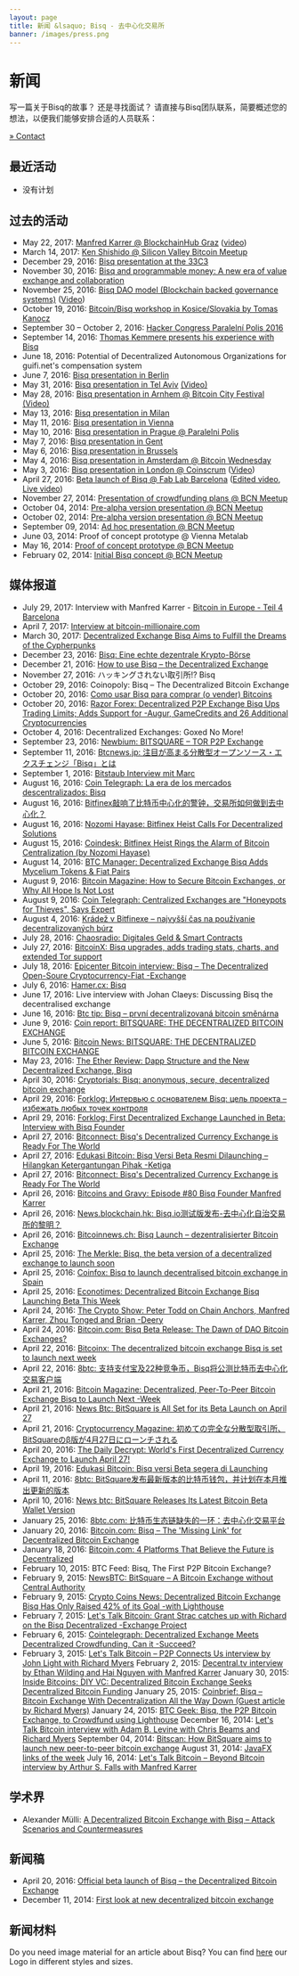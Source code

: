 ```yaml
---
layout: page
title: 新闻 &lsaquo; Bisq - 去中心化交易所
banner: /images/press.png
---
```

# 新闻

写一篇关于Bisq的故事？ 还是寻找面试？ 请直接与Bisq团队联系，简要概述您的想法，以便我们能够安排合适的人员联系：

[» Contact][1]

## 最近活动

 - 没有计划

## 过去的活动

 - May 22, 2017: [Manfred Karrer @ BlockchainHub Graz][2] ([video][3])
 - March 14, 2017: [Ken Shishido @ Silicon Valley Bitcoin Meetup][4]
 - December 29, 2016: [Bisq presentation at the 33C3][5]
 - November 30, 2016: [Bisq and programmable money: A new era of value exchange and collaboration][6]
 - November 25, 2016: [Bisq DAO model (Blockchain backed governance systems)][7] ([Video][8])
 - October 19, 2016: [Bitcoin/Bisq workshop in Kosice/Slovakia by Tomas Kanocz][9]
 - September 30 – October 2, 2016: [Hacker Congress Paralelní Polis 2016][10]
 - September 14, 2016: [Thomas Kemmere presents his experience with Bisq][11]
 - June 18, 2016: Potential of Decentralized Autonomous Organizations for guifi.net's compensation system
 - June 7, 2016: [Bisq presentation in Berlin][13]
 - May 31, 2016: [Bisq presentation in Tel Aviv][14] [(Video)][15]
 - May 28, 2016: [Bisq presentation in Arnhem @ Bitcoin City Festival][16] [(Video)][17]
 - May 13, 2016: [Bisq presentation in Milan][18]
 - May 11, 2016: [Bisq presentation in Vienna][19]
 - May 10, 2016: [Bisq presentation in Prague @ ][20][Paralelni Polis][21]
 - May 7, 2016: [Bisq presentation in Gent][22]
 - May 6, 2016: [Bisq presentation in Brussels][23]
 - May 4, 2016: [Bisq presentation in Amsterdam @ Bitcoin Wednesday][24]
 - May 3, 2016: [Bisq presentation in London @ Coinscrum][25] ([Video][26])
 - April 27, 2016: [Beta launch of Bisq][27][ @ Fab Lab Barcelona][28] ([Edited video][29], [Live video][30])
 - November 27, 2014: [Presentation of crowdfunding plans @ BCN Meetup][31]
 - October 04, 2014: [Pre-alpha version presentation @ BCN Meetup][32]
 - October 02, 2014: [Pre-alpha version presentation @ BCN Meetup][33]
 - September 09, 2014: [Ad hoc presentation @ BCN Meetup][34]
 - June 03, 2014: Proof of concept prototype @ Vienna Metalab
 - May 16, 2014: [Proof of concept prototype @ BCN Meetup][36]
 - February 02, 2014: [Initial Bisq concept @ BCN Meetup][37]

## 媒体报道

 - July 29, 2017: Interview with Manfred Karrer - [Bitcoin in Europe - Teil 4 Barcelona](https://youtu.be/lpm2tAQLEgc?t=482)
 - April 7, 2017: [Interview at bitcoin-millionaire.com][38]
 - March 30, 2017: [Decentralized Exchange Bisq Aims to Fulfill the Dreams of the Cypherpunks][39]
 - December 23, 2016: [Bisq: Eine echte dezentrale Krypto-Börse][40]
 - December 21, 2016: [How to use Bisq – the Decentralized Exchange][41]
 - November 27, 2016: ハッキングされない取引所!? Bisq
 - October 29, 2016: Coinopoly: Bisq – The Decentralized Bitcoin Exchange
 - October 20, 2016: [Como usar Bisq para comprar (o vender) Bitcoins ][44]
 - October 20, 2016: [Razor Forex: Decentralized P2P Exchange Bisq Ups Trading Limits; Adds Support for  -Augur, GameCredits and 26 Additional Cryptocurrencies][45]
 - October 4, 2016: Decentralized Exchanges: Goxed No More!
 - September 23, 2016: [Newbium: BITSQUARE – TOR P2P Exchange][47]
 - September 11, 2016: [Btcnews.jp: 注目が高まる分散型オープンソース・エクスチェンジ「Bisq」とは][48]
 - September 1, 2016: [Bitstaub Interview mit Marc][49]
 - August 16, 2016: [Coin Telegraph: La era de los mercados descentralizados: Bisq][50]
 - August 16, 2016: [Bitfinex敲响了比特币中心化的警钟，交易所如何做到去中心化？][51]
 - August 16, 2016: [Nozomi Hayase: Bitfinex Heist Calls For Decentralized Solutions][52]
 - August 15, 2016: [Coindesk: Bitfinex Heist Rings the Alarm of Bitcoin Centralization (by Nozomi Hayase)][53]
 - August 14, 2016: [BTC Manager: Decentralized Exchange Bisq Adds Mycelium Tokens & Fiat Pairs][54]
 - August 9, 2016: [Bitcoin Magazine: How to Secure Bitcoin Exchanges, or Why All Hope Is Not Lost][55]
 - August 9, 2016: [Coin Telegraph: Centralized Exchanges are "Honeypots for Thieves", Says Expert][56]
 - August 4, 2016: [Krádež v Bitfinexe – najvyšší čas na používanie decentralizovaných búrz][57]
 - July 28, 2016: [Chaosradio: Digitales Geld & Smart Contracts][58]
 - July 27, 2016: [BitcoinX: Bisq upgrades, adds trading stats, charts, and extended Tor support][59]
 - July 18, 2016: [Epicenter Bitcoin interview: Bisq – The Decentralized Open-Soure Cryptocurrency-Fiat  -Exchange][60]
 - July 6, 2016: [Hamer.cx: Bisq][61]
 - June 17, 2016: Live interview with Johan Claeys: Discussing Bisq the decentralised exchange
 - June 16, 2016: [Btc tip: Bisq – první decentralizovaná bitcoin směnárna][63]
 - June 9, 2016: [Coin report: BITSQUARE: THE DECENTRALIZED BITCOIN EXCHANGE][64]
 - June 5, 2016: [Bitcoin News: BITSQUARE: THE DECENTRALIZED BITCOIN EXCHANGE][65]
 - May 23, 2016: [The Ether Review: Dapp Structure and the New Decentralized Exchange, Bisq][66]
 - April 30, 2016: [Cryptorials: Bisq: anonymous, secure, decentralized bitcoin exchange][67]
 - April 29, 2016: [Forklog: Интервью с основателем Bisq: цель проекта – избежать любых точек контроля][68]
 - April 29, 2016: [Forklog: First Decentralized Exchange Launched in Beta: Interview with Bisq Founder][69]
 - April 27, 2016: [Bitconnect: Bisq's Decentralized Currency Exchange is Ready For The World][70]
 - April 27, 2016: [Edukasi Bitcoin: Bisq Versi Beta Resmi Dilaunching – Hilangkan Ketergantungan Pihak  -Ketiga][71]
 - April 27, 2016: [Bitconnect: Bisq's Decentralized Currency Exchange is Ready For The World][70]
 - April 26, 2016: [Bitcoins and Gravy: Episode #80 Bisq Founder Manfred Karrer][72]
 - April 26, 2016: [News.blockchain.hk: Bisq.io测试版发布-去中心化自治交易所的黎明？][73]
 - April 26, 2016: [Bitcoinnews.ch: Bisq Launch – dezentralisierter Bitcoin Exchange][74]
 - April 25, 2016: [The Merkle: Bisq, the beta version of a decentralized exchange to launch soon][75]
 - April 25, 2016: [Coinfox: Bisq to launch decentralised bitcoin exchange in Spain][76]
 - April 25, 2016: [Econotimes: Decentralized Bitcoin Exchange Bisq Launching Beta This Week ][77]
 - April 24, 2016: [The Crypto Show: Peter Todd on Chain Anchors, Manfred Karrer, Zhou Tonged and Brian  -Deery][78]
 - April 24, 2016: [Bitcoin.com: Bisq Beta Release: The Dawn of DAO Bitcoin Exchanges?][79]
 - April 22, 2016: [Bitcoinx: The decentralized bitcoin exchange Bisq is set to launch next week][80]
 - April 22, 2016: [8btc: 支持支付宝及22种竞争币，Bisq将公测比特币去中心化交易客户端][81]
 - April 21, 2016: [Bitcoin Magazine: Decentralized, Peer-To-Peer Bitcoin Exchange Bisq to Launch Next  -Week][82]
 - April 21, 2016: [News Btc: BitSquare is All Set for its Beta Launch on April 27][83]
 - April 21, 2016: [Cryptocurrency Magazine: 初めての完全な分散型取引所、BitSquareのβ版が4月27日にローンチされる][84]
 - April 20, 2016: [The Daily Decrypt: World's First Decentralized Currency Exchange to Launch April 27!][85]
 - April 19, 2016: [Edukasi Bitcoin: Bisq versi Beta segera di Launching][86]
 - April 11, 2016: [8btc: BitSquare发布最新版本的比特币钱包，并计划在本月推出更新的版本][87]
 - April 10, 2016: [News btc: BitSquare Releases Its Latest Bitcoin Beta Wallet Version][88]
 - January 25, 2016: [8btc.com: 比特币生态链缺失的一环：去中心化交易平台][89]
 - January 20, 2016: [Bitcoin.com: Bisq – The 'Missing Link' for Decentralized Bitcoin Exchange][90]
 - January 18, 2016: [Bitcoin.com: 4 Platforms That Believe the Future is Decentralized][91]
 - February 10, 2015: BTC Feed: Bisq, The First P2P Bitcoin Exchange?
 - February 9, 2015: [NewsBTC: BitSquare – A Bitcoin Exchange without Central Authority][93]
 - February 9, 2015: [Crypto Coins News: Decentralized Bitcoin Exchange Bisq Has Only Raised 42% of its Goal  -with Lighthouse][94]
 - February 7, 2015: [Let's Talk Bitcoin: Grant Strac catches up with Richard on the Bisq Decentralized  -Exchange Project][95]
 - February 6, 2015: [Cointelegraph: Decentralized Exchange Meets Decentralized Crowdfunding, Can it  -Succeed?][96]
 - February 3, 2015: [Let's Talk Bitcoin – P2P Connects Us interview by John Light with Richard Myers][97]
 February 2, 2015: [Decentral.tv interview by Ethan Wilding and Hai Nguyen with Manfred Karrer][98]
 January 30, 2015: [Inside Bitcoins: DIY VC: Decentralized Bitcoin Exchange Seeks Decentralized Bitcoin Funding][99]
 January 25, 2015: [Coinbrief: Bisq – Bitcoin Exchange With Decentralization All the Way Down (Guest article by Richard Myers)][100]
 January 24, 2015: [BTC Geek: Bisq, the P2P Bitcoin Exchange, to Crowdfund using Lighthouse][101]
 December 16, 2014: [Let's Talk Bitcoin interview with Adam B. Levine with Chris Beams and Richard Myers][102]
 September 04, 2014: [Bitscan: How BitSquare aims to launch new peer-to-peer bitcoin exchange][103]
 August 31, 2014: [JavaFX links of the week][104]
 July 16, 2014: [Let's Talk Bitcoin – Beyond Bitcoin interview by Arthur S. Falls with Manfred Karrer][105]

## 学术界

 - Alexander Mülli: [A Decentralized Bitcoin Exchange with Bisq – Attack Scenarios and Countermeasures](http://www.merlin.uzh.ch/publication/show/12423)

## 新闻稿

 - April 20, 2016: [Official beta launch of Bisq – the Decentralized Bitcoin Exchange](/press-material/press_releases/Bitsquare_Beta_Launch.pdf)
 - December 11, 2014: [First look at new decentralized bitcoin exchange](/press-material/press_releases/bitsquare-release-v0.1.pdf)

## 新闻材料

Do you need image material for an article about Bisq? You can find [here][106] our Logo in different styles and sizes.

[1]: /contact/
[2]: https://www.meetup.com/de-DE/BlockchainHub-Graz/events/239672640/
[3]: https://www.youtube.com/watch?v=6XFwBC-KAXE
[4]: https://www.meetup.com/de-DE/Silicon-Valley-Bitcoin-Users/events/233079545/?eventId=233079545
[5]: https://twitter.com/emzy/status/814479307254988800
[6]: https://www.meetup.com/de-DE/Barcelona-Free-Software/events/235490000/?eventId=235490000
[7]: https://www.meetup.com/de-DE/bitcoin-barcelona/events/235437949/
[8]: https://www.youtube.com/watch?v=6O01jMcIMOQ
[9]: mailto:tomas.kanocz%40cnl.sk
[10]: http://hcpp.cz/
[11]: http://www.meetup.com/de-DE/Bitcoin-The-Hague/events/232260101/
[13]: http://www.meetup.com/de-DE/Blockchain-Meetup-Berlin/events/230221859/?eventId=230221859
[14]: http://www.meetup.com/bitcoin-il/events/231011433/
[15]: https://www.youtube.com/watch?v=UQLUEurfHjY
[16]: http://www.arnhembitcoinstad.nl/
[17]: https://www.youtube.com/watch?v=1nmliqOxysU
[18]: http://www.meetup.com/bitcoinmilano/
[19]: http://www.meetup.com/Bitcoin-Austria/events/230245507/
[20]: http://www.meetup.com/de-DE/Bitcoin-meetup-Paralelni-Polis/events/230800440/?eventId=230800440
[21]: https://www.paralelnipolis.cz/
[22]: http://www.meetup.com/P2P-Gent/events/230417049
[23]: http://www.meetup.com/de-DE/Bitcoin-Brussels/events/230723225/?eventId=230723225
[24]: http://www.bitcoinwednesday.com/profile-manfred-karrer/
[25]: http://www.meetup.com/de-DE/coinscrum/events/229960247/
[26]: http://www.coinscrum.com/2016/05/05/members-club-ep007-manfred-karrer/
[27]: http://www.meetup.com/de-DE/bitcoin-barcelona/events/230228028
[28]: http://iaac.net/spring-lecture-series-2016-manfred-karrer
[29]: https://vimeo.com/174312139/0c97bc0576
[30]: https://www.youtube.com/watch?v=ZPb75akTyro
[31]: http://www.meetup.com/bitcoin-barcelona/events/218819212/
[32]: http://www.meetup.com/bitcoin-barcelona/events/211156922/
[33]: http://www.meetup.com/bitcoin-barcelona/events/208734292/
[34]: http://www.meetup.com/bitcoin-barcelona/events/203215982/
[36]: http://www.meetup.com/bitcoin-barcelona/events/177734352/
[37]: http://www.meetup.com/bitcoin-barcelona/events/165511282/
[38]: https://www.bitcoin-millionaire.com/business-bitsquare/
[39]: https://news.bitcoin.com/bitsquare-aims-fulfill-dreams-cypherpunks/
[40]: https://www.btc-echo.de/bitsquare-eine-echte-dezentrale-krypto-boerse/
[41]: https://www.cryptocompare.com/exchanges/guides/how-to-use-bitsquare
[44]: http://www.criptopedia.com/como-usar-bitsquare-para-comprar-o-vender-bitcoins/
[45]: http://www.razor-forex.com/2016/10/decentralized-p2p-exchange-bitsquare.html
[47]: https://coins.newbium.com/post/1976-bitsquare-tor-p2p-exchange
[48]: http://btcnews.jp/bitsquare-decentralized-exchange-what-is/
[49]: http://bitstaub.diskordia.org/?podcast=bs024-bitsquare
[50]: https://cointelegraph.es/news/la-era-de-los-mercados-descentralizados-bitsquare
[51]: http://www.8btc.com/bitfinex-bitcoin-alarm-centralization
[52]: https://medium.com/@nozomimagine/bitfinex-heist-calls-for-decentralized-solutions-e3e9a4a61b55#.a54zytwga
[53]: http://www.coindesk.com/bitfinex-bitcoin-alarm-centralization/
[54]: https://btcmanager.com/news/decentralized-exchange-bitsquare-adds-mycelium-tokens-fiat-pairs/
[55]: https://bitcoinmagazine.com/articles/how-to-secure-bitcoin-exchanges-or-why-all-hope-is-not-lost-1470764032
[56]: https://cointelegraph.com/news/centralized-exchanges-are-honeypots-for-thieves-says-expert
[57]: http://www.bitcoinpit.net/?p=20805
[58]: http://chaosradio.ccc.de/cr225.html
[59]: http://bitcoinx.io/news/articles/bitsquare-upgrades-adds-trading-stats-charts-and-extended-tor-support/
[60]: https://letstalkbitcoin.com/blog/post/eb140-manfred-kareer-bitsquare-the-decentralized-open-soure-cryptocurrency-fiat-exchange
[61]: http://www.hamer.cx/bitsquare-io/
[63]: http://btctip.cz/bitsquare-prvni-decentralizovana-bitcoin-smenarna/
[64]: https://coinreport.net/guest-post-bitsquare-the-decentralized-bitcoin-exchange/
[65]: https://www.bitcoinnews.ch/4140/bitsquare-the-decentralized-bitcoin-exchange/
[66]: https://letstalkbitcoin.com/blog/post/the-ether-review-28-dapp-structure-and-the-new-decentralized-exchange-bitsquare
[67]: http://cryptorials.io/bitsquare-anonymous-secure-decentralized-bitcoin-exchange/
[68]: http://forklog.com/intervyu-s-osnovatelem-bitsquare-tsel-proekta-izbezhat-lyubyh-tochek-kontrolya/
[69]: http://forklog.net/first-decentralized-exchange-launched-in-beta-interview-with-bitsquare-founder/
[70]: https://bitconnect.co/bitcoin-news/131/bitsquares-decentralized-currency-exchange-is-ready-for-the-world/
[71]: http://edukasibitcoin.com/bitsquare-versi-beta-resmi-dilaunching/
[72]: https://letstalkbitcoin.com/blog/post/episode-80-bitsquare-founder-manfred-karrer
[73]: http://news.blockchain.hk/bitsquare-beta-dawn-dao-exchanges/
[74]: https://www.bitcoinnews.ch/3861/bitsquare-dezentralisierter-bitcoin-exchange/
[75]: http://themerkle.com/bitsquare-the-beta-version-of-a-decentralized-exchange-to-launch-soon/
[76]: http://www.coinfox.info/news/5379-bitsquare-zapustit-pervuyu-detsentralizovannuyu-bitkoin-birzhu-2
[77]: http://www.econotimes.com/Decentralized-Bitcoin-Exchange-Bisq-Launching-Beta-This-Week-199759
[78]: https://letstalkbitcoin.com/blog/post/the-crypto-show-with-peter-todd-manfred-karrer-zhou-tonged-and-brian-deery
[79]: https://news.bitcoin.com/bitsquare-beta-dawn-dao-exchanges/
[80]: http://bitcoinx.io/news/articles/the-decentralized-bitcoin-exchange-bitsquare-is-set-to-launch-next-week/
[81]: http://www.8btc.com/bitsquare-decentralized-bitcoin-fiat-exchange
[82]: https://bitcoinmagazine.com/articles/decentralized-peer-to-peer-bitcoin-exchange-bitsquare-to-launch-next-week-1461260120
[83]: http://www.newsbtc.com/2016/04/20/bitsquare-april-27-beta-launch/
[84]: http://cryptocurrencymagazine.com/distributed-exchange-bitsquare-beta/
[85]: https://www.youtube.com/watch?v=Torsqmubq68
[86]: http://edukasibitcoin.com/bitsquare-versi-beta-segera-di-launching/
[87]: http://www.8btc.com/bitsquare-newest-bitcoin-wallet
[88]: http://www.newsbtc.com/2016/04/10/bitsquare-wallet-beta-version/
[89]: http://www.8btc.com/decentralized-bitsquare
[90]: https://news.bitcoin.com/bitsquare-missing-link-decentralized-bitcoin-exchange/
[91]: https://news.bitcoin.com/4-platforms-believe-future-decentralized/
[93]: http://newsbtc.com/2015/02/09/bitsquare-bitcoin-exchange-without-central-authority/
[94]: https://www.cryptocoinsnews.com/decentralized-bitcoin-exchange-bitsquare-raised-42-goal-lighthouse/
[95]: https://letstalkbitcoin.com/blog/post/lets-talk-bitcoin-185-greece-and-the-joint-bank-account
[96]: http://cointelegraph.com/news/113444/decentralized-exchange-meets-decentralized-crowdfunding-can-it-succeed
[97]: https://letstalkbitcoin.com/blog/post/p2p-connects-us-episode-10-richard-myers
[98]: http://decentral.tv/
[99]: http://insidebitcoins.com/news/diy-vc-decentralized-bitcoin-exchange-seeks-decentralized-bitcoin-funding
[100]: http://coinbrief.net/bitsquare-decentralized-bitcoin-exchange/
[101]: http://btcgeek.com/bitsquare-p2p-bitcoin-exchange-crowdfund-using-lighthouse/
[102]: http://letstalkbitcoin.com/blog/post/lets-talk-bitcoin-170-building-a-better-exchange
[103]: https://bitscan.com/articles/bitsquare-plans-to-launch-new-peer-to-peer-bitcoin-exchange#sthash.PQxuMDuA
[104]: http://fxexperience.com/2014/08/javafx-links-of-the-week-september-1/
[105]: http://letstalkbitcoin.com/blog/post/beyond-bitcoin-9-a-new-breed-of-exchange
[106]: /press-material/logos/
